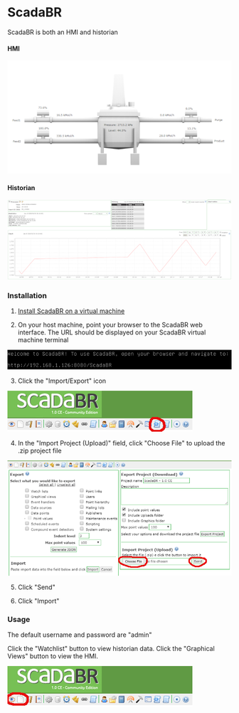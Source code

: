# ScadaBR
ScadaBR is both an HMI and historian

#### HMI
![hmi](figures/scadaHMIScaled.PNG)

#### Historian
![historian](figures/scadaHistorianScaled.PNG)

### Installation
1. [Install ScadaBR on a virtual machine](https://www.openplcproject.com/reference-installing-scadabr)

2. On your host machine, point your browser to the ScadaBR web interface.  The URL should be displayed on your ScadaBR virtual machine terminal

![url](figures/scadaURL.PNG)

3. Click the "Import/Export" icon

![importIcon](figures/scadaImport.PNG)

4. In the "Import Project (Upload)" field, click "Choose File" to upload the .zip project file

![chooseFile](figures/scadaChooseFileHighlighted.PNG)

5. Click "Send"

6. Click "Import"

### Usage
The default username and password are "admin"

Click the "Watchlist" button to view historian data.  Click the "Graphical Views" button to view the HMI.

![historianHMIIcons](figures/scadaHistAndHMI.PNG)

